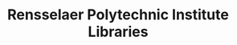 ---
layout: repo
title: "Rensselaer Polytechnic Institute Libraries"
id: 23256
permalink: repos/23256/
---